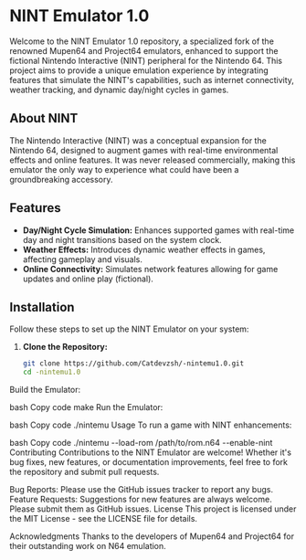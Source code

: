  
 # NINT Emulator 1.0

Welcome to the NINT Emulator 1.0 repository, a specialized fork of the renowned Mupen64 and Project64 emulators, enhanced to support the fictional Nintendo Interactive (NINT) peripheral for the Nintendo 64. This project aims to provide a unique emulation experience by integrating features that simulate the NINT's capabilities, such as internet connectivity, weather tracking, and dynamic day/night cycles in games.

## About NINT

The Nintendo Interactive (NINT) was a conceptual expansion for the Nintendo 64, designed to augment games with real-time environmental effects and online features. It was never released commercially, making this emulator the only way to experience what could have been a groundbreaking accessory.

## Features

- **Day/Night Cycle Simulation:** Enhances supported games with real-time day and night transitions based on the system clock.
- **Weather Effects:** Introduces dynamic weather effects in games, affecting gameplay and visuals.
- **Online Connectivity:** Simulates network features allowing for game updates and online play (fictional).

## Installation

Follow these steps to set up the NINT Emulator on your system:

1. **Clone the Repository:**
   ```bash
   git clone https://github.com/Catdevzsh/-nintemu1.0.git
   cd -nintemu1.0
Build the Emulator:

bash
Copy code
 make
Run the Emulator:

bash
Copy code
./nintemu
Usage
To run a game with NINT enhancements:

bash
Copy code
./nintemu --load-rom /path/to/rom.n64 --enable-nint
Contributing
Contributions to the NINT Emulator are welcome! Whether it's bug fixes, new features, or documentation improvements, feel free to fork the repository and submit pull requests.

Bug Reports: Please use the GitHub issues tracker to report any bugs.
Feature Requests: Suggestions for new features are always welcome. Please submit them as GitHub issues.
License
This project is licensed under the MIT License - see the LICENSE file for details.

Acknowledgments
Thanks to the developers of Mupen64 and Project64 for their outstanding work on N64 emulation.
